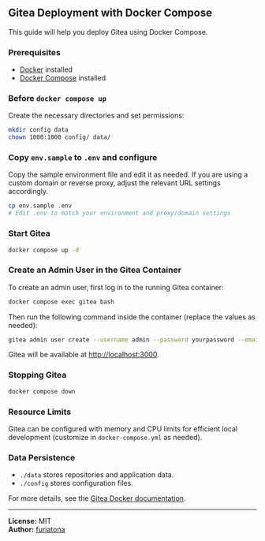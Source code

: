 ## Gitea Deployment with Docker Compose

This guide will help you deploy Gitea using Docker Compose.

### Prerequisites

- [Docker](https://docs.docker.com/get-docker/) installed
- [Docker Compose](https://docs.docker.com/compose/install/) installed

### Before `docker compose up`

Create the necessary directories and set permissions:

```sh
mkdir config data
chown 1000:1000 config/ data/
```

### Copy `env.sample` to `.env` and configure

Copy the sample environment file and edit it as needed. If you are using a custom domain or reverse proxy, adjust the relevant URL settings accordingly.

```sh
cp env.sample .env
# Edit .env to match your environment and proxy/domain settings
```

### Start Gitea

```sh
docker compose up -d
```

### Create an Admin User in the Gitea Container

To create an admin user, first log in to the running Gitea container:

```sh
docker compose exec gitea bash
```

Then run the following command inside the container (replace the values as needed):

```sh
gitea admin user create --username admin --password yourpassword --email admin@example.com --admin
```

Gitea will be available at [http://localhost:3000](http://localhost:3000).

### Stopping Gitea

```sh
docker compose down
```

### Resource Limits

Gitea can be configured with memory and CPU limits for efficient local development (customize in `docker-compose.yml` as needed).

### Data Persistence

- `./data` stores repositories and application data.
- `./config` stores configuration files.

For more details, see the [Gitea Docker documentation](https://docs.gitea.com/installation/docker).

---

**License:** MIT  
**Author:** [furiatona](https://github.com/furiatona)
